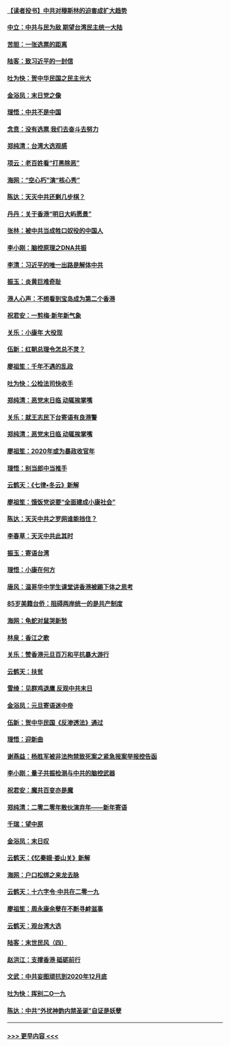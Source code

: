 #### [【读者投书】中共对穆斯林的迫害成扩大趋势](../pages/nsc993/n11791371.md?t=01140722) 
#### [中立：中共与民为敌 期望台湾民主统一大陆](../pages/nsc993/n11790392.md?t=01140722) 
#### [苦胆：一张选票的距离](../pages/nsc993/n11788914.md?t=01140722) 
#### [陆客：致习近平的一封信](../pages/nsc993/n11788867.md?t=01140722) 
#### [吐为快：贺中华民国之民主光大](../pages/nsc993/n11788618.md?t=01140722) 
#### [金浴凤：末日党之像](../pages/nsc993/n11787475.md?t=01140722) 
#### [理悟：中共不是中国](../pages/nsc993/n11787463.md?t=01140722) 
#### [念贲：没有选票  我们去奋斗去努力](../pages/nsc993/n11787398.md?t=01140722) 
#### [郑纯清：台湾大选观感](../pages/nsc993/n11786210.md?t=01140722) 
#### [项云：老百姓看“打黑除恶”](../pages/nsc993/n11785398.md?t=01140722) 
#### [海网：“空心朽”演“核心秀”](../pages/nsc993/n11783874.md?t=01140722) 
#### [陈达：天灭中共还剩几步棋？](../pages/nsc993/n11783719.md?t=01140722) 
#### [丹丹：关于香港“明日大屿愿景”](../pages/nsc993/n11783273.md?t=01140722) 
#### [张林：被中共当成牲口奴役的中国人](../pages/nsc993/n11782397.md?t=01140722) 
#### [李小刚：脑控原理之DNA共振](../pages/nsc993/n11780962.md?t=01140722) 
#### [李清：习近平的唯一出路是解体中共](../pages/nsc993/n11780866.md?t=01140722) 
#### [振玉：炎黄巨难奇耻](../pages/nsc993/n11779632.md?t=01140722) 
#### [港人心声：不想看到宝岛成为第二个香港](../pages/nsc993/n11778817.md?t=01140722) 
#### [祝君安：一剪梅‧新年新气象](../pages/nsc993/n11776340.md?t=01140722) 
#### [关乐：小康年 大役现](../pages/nsc993/n11774213.md?t=01140722) 
#### [伍新：红朝总理令怎总不灵？](../pages/nsc993/n11770813.md?t=01140722) 
#### [廖祖笙：千年不遇的乱政](../pages/nsc993/n11770373.md?t=01140722) 
#### [吐为快：公检法司快收手](../pages/nsc993/n11770359.md?t=01140722) 
#### [郑纯清：恶党末日临 动辄挨掌嘴](../pages/nsc993/n11769912.md?t=01140722) 
#### [关乐：就王志民下台寄语有良港警](../pages/nsc993/n11769903.md?t=01140722) 
#### [郑纯清：恶党末日临 动辄挨掌嘴](../pages/nsc993/n11769356.md?t=01140722) 
#### [廖祖笙：2020年或为暴政收官年](../pages/nsc993/n11768216.md?t=01140722) 
#### [理悟：别当郎中当推手](../pages/nsc993/n11768243.md?t=01140722) 
#### [云鹤天：《七律▪冬云》新解](../pages/nsc993/n11768204.md?t=01140722) 
#### [廖祖笙：饿饭党说要“全面建成小康社会”](../pages/nsc993/n11767482.md?t=01140722) 
#### [陈达：天灭中共之罗网谁能挡住？](../pages/nsc993/n11767465.md?t=01140722) 
#### [李春草：天灭中共此其时](../pages/nsc993/n11767452.md?t=01140722) 
#### [振玉：寄语台湾](../pages/nsc993/n11767432.md?t=01140722) 
#### [理悟：小康在何方](../pages/nsc993/n11767394.md?t=01140722) 
#### [唐风：温哥华中学生课堂讲香港被踢下体之思考](../pages/nsc993/n11766848.md?t=01140722) 
#### [85岁美籍台侨：阻碍两岸统一的是共产制度](../pages/nsc993/n11765043.md?t=01140722) 
#### [海网：龟蛇对鼠哭新愁](../pages/nsc993/n11764895.md?t=01140722) 
#### [林泉：香江之歌](../pages/nsc993/n11764415.md?t=01140722) 
#### [关乐：赞香港元旦百万和平抗暴大游行](../pages/nsc993/n11764382.md?t=01140722) 
#### [云鹤天：扶贫](../pages/nsc993/n11764245.md?t=01140722) 
#### [雪绮：见群鸡退鹰  反观中共末日](../pages/nsc993/n11762112.md?t=01140722) 
#### [金浴凤：元旦寄语迷中帝](../pages/nsc993/n11761788.md?t=01140722) 
#### [伍新：贺中华民国《反渗透法》通过](../pages/nsc993/n11761994.md?t=01140722) 
#### [理悟：迎新曲](../pages/nsc993/n11761152.md?t=01140722) 
#### [谢燕益：杨胜军被非法拘禁致死案之紧急报案举报控告函](../pages/nsc993/n11756134.md?t=01140722) 
#### [李小刚：量子共振检测与中共的脑控武器](../pages/nsc993/n11754518.md?t=01140722) 
#### [祝君安：魔共百变亦是魔](../pages/nsc993/n11754469.md?t=01140722) 
#### [郑纯清：二零二零年散伙演弃年——新年寄语](../pages/nsc993/n11754195.md?t=01140722) 
#### [千瑞：望中原](../pages/nsc993/n11754159.md?t=01140722) 
#### [金浴凤：末日叹](../pages/nsc993/n11752359.md?t=01140722) 
#### [云鹤天：《忆秦娥‧娄山关》新解](../pages/nsc993/n11752348.md?t=01140722) 
#### [海网：户口松绑之来龙去脉](../pages/nsc993/n11752328.md?t=01140722) 
#### [云鹤天：十六字令‧中共在二零一九](../pages/nsc993/n11752305.md?t=01140722) 
#### [廖祖笙：周永康余孽在不断寻衅滋事](../pages/nsc993/n11751013.md?t=01140722) 
#### [云鹤天：观台湾大选](../pages/nsc993/n11751007.md?t=01140722) 
#### [陆客：末世民风（四）](../pages/nsc993/n11749203.md?t=01140722) 
#### [赵洪江：支撑香港 砥砺前行](../pages/nsc993/n11748482.md?t=01140722) 
#### [文武：中共妄图顽抗到2020年12月底](../pages/nsc993/n11748446.md?t=01140722) 
#### [吐为快：挥别二O一九](../pages/nsc993/n11748411.md?t=01140722) 
#### [陈达：中共“外扰神韵内禁圣诞”自证是妖孽](../pages/nsc993/n11748226.md?t=01140722) 

----
#### [ >>> 更早内容 <<< ](../indexes/nsc993-earlier.md)
